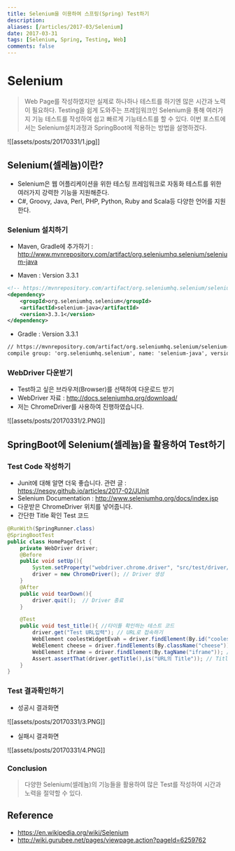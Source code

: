 ```yaml
---
title: Selenium을 이용하여 스프링(Spring) Test하기
description: 
aliases: [/articles/2017-03/Selenium]
date: 2017-03-31
tags: [Selenium, Spring, Testing, Web]
comments: false
---
```

# Selenium
> Web Page를 작성하였지만 실제로 하나하나 테스트를 하기엔 많은 시간과 노력이 필요하다. Testing을 쉽게 도와주는 프레임워크인 Selenium을 통해 여러가지 기능 테스트를 작성하여 쉽고 빠르게 기능테스트를 할 수 있다. 이번 포스트에서는 Selenium설치과정과 SpringBoot에 적용하는 방법을 설명하겠다.

![[assets/posts/20170331/1.jpg]]

## Selenium(셀레늄)이란?
- Selenium은 웹 어플리케이션을 위한 테스팅 프레임워크로 자동화 테스트를 위한 여러가지 강력한 기능을 지원해준다.
- C#, Groovy, Java, Perl, PHP, Python, Ruby and Scala등 다양한 언어를 지원한다.

### Selenium 설치하기
- Maven, Gradle에 추가하기 : <http://www.mvnrepository.com/artifact/org.seleniumhq.selenium/selenium-java>

- Maven : Version 3.3.1

```xml
<!-- https://mvnrepository.com/artifact/org.seleniumhq.selenium/selenium-java -->
<dependency>
    <groupId>org.seleniumhq.selenium</groupId>
    <artifactId>selenium-java</artifactId>
    <version>3.3.1</version>
</dependency>
```

- Gradle : Version 3.3.1

```xml
// https://mvnrepository.com/artifact/org.seleniumhq.selenium/selenium-java
compile group: 'org.seleniumhq.selenium', name: 'selenium-java', version: '3.3.1'
```

### WebDriver 다운받기
- Test하고 싶은 브라우저(Browser)를 선택하여 다운로드 받기
- WebDriver 자료 : <http://docs.seleniumhq.org/download/>
- 저는 ChromeDriver를 사용하여 진행하였습니다.

![[assets/posts/20170331/2.PNG]]

## SpringBoot에 Selenium(셀레늄)을 활용하여 Test하기

### Test Code 작성하기
- Junit에 대해 알면 더욱 좋습니다. 관련 글 : <https://nesoy.github.io/articles/2017-02/JUnit>
- Selenium Documentation : <http://www.seleniumhq.org/docs/index.jsp>
- 다운받은 ChromeDriver 위치를 넣어줍니다.
- 간단한 Title 확인 Test 코드

```java
@RunWith(SpringRunner.class)
@SpringBootTest
public class HomePageTest {
    private WebDriver driver;
    @Before
    public void setUp(){
        System.setProperty("webdriver.chrome.driver", "src/test/driver/chromedriver"); // 다운받은 ChromeDriver 위치를 넣어줍니다.
        driver = new ChromeDriver(); // Driver 생성
    }
    @After
    public void tearDown(){
        driver.quit();  // Driver 종료
    }

    @Test
    public void test_title(){ //타이틀 확인하는 테스트 코드
        driver.get("Test URL입력"); // URL로 접속하기
        WebElement coolestWidgetEvah = driver.findElement(By.id("coolestWidgetEvah")); //id로 Element 가져오기
        WebElement cheese = driver.findElements(By.className("cheese")); //클래스이름으로 Element 가져오기
        WebElement iframe = driver.findElement(By.tagName("iframe")); //태그이름으로 Element 가져오기
        Assert.assertThat(driver.getTitle(),is("URL의 Title")); // Title 확인 작업
    }
}
```

### Test 결과확인하기
- 성공시 결과화면

![[assets/posts/20170331/3.PNG]]

- 실패시 결과화면

![[assets/posts/20170331/4.PNG]]

### Conclusion
> 다양한 Selenium(셀레늄)의 기능들을 활용하여 많은 Test를 작성하여 시간과 노력을 절약할 수 있다.

## Reference
- <https://en.wikipedia.org/wiki/Selenium>
- <http://wiki.gurubee.net/pages/viewpage.action?pageId=6259762>

